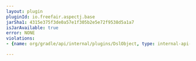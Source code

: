 ```yaml
---
layout: plugin
pluginId: io.freefair.aspectj.base
jarSha1: 4315e375f3de0a57e1f305b2e5e72f9538d5a1a7
isJarAvailable: true
error: NONE
violations:
- {name: org/gradle/api/internal/plugins/DslObject, type: internal-api-usage}

---
```

